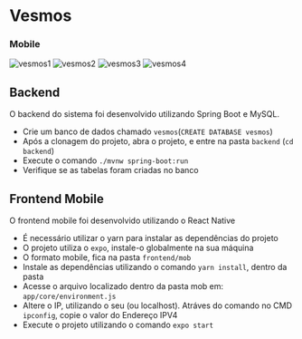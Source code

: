 # Vesmos

### Mobile

![vesmos1](https://user-images.githubusercontent.com/46003672/155051108-23f08c93-5745-44b5-9965-aa8040ea2391.png)
![vesmos2](https://user-images.githubusercontent.com/46003672/155051200-356c9516-6cc9-4111-9c7e-0a12c698aad8.png)
![vesmos3](https://user-images.githubusercontent.com/46003672/155051335-5bff6129-ec62-4516-80ca-6c0ee096e3f7.png)
![vesmos4](https://user-images.githubusercontent.com/46003672/155051353-d7b95b7b-35b8-4165-bac8-1304e353cb03.png)


## Backend

O backend do sistema foi desenvolvido utilizando Spring Boot e MySQL.

- Crie um banco de dados chamado `vesmos`(`CREATE DATABASE vesmos`)
- Após a clonagem do projeto, abra o projeto, e entre na pasta `backend` (`cd backend`)
- Execute o comando `./mvnw spring-boot:run`
- Verifique se as tabelas foram criadas no banco

## Frontend Mobile

O frontend mobile foi desenvolvido utilizando o React Native

- É necessário utilizar o yarn para instalar as dependências do projeto
- O projeto utiliza o `expo`, instale-o globalmente na sua máquina
- O formato mobile, fica na pasta `frontend/mob`
- Instale as dependências utilizando o comando `yarn install`, dentro da pasta
- Acesse o arquivo localizado dentro da pasta mob em: `app/core/environment.js`
- Altere o IP, utilizando o seu (ou localhost). Atráves do comando no CMD `ipconfig`, copie o valor do Endereço IPV4
- Execute o projeto utilizando o comando `expo start` 

